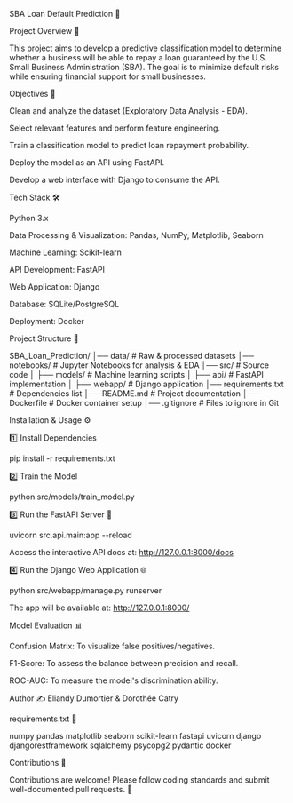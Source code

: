 SBA Loan Default Prediction 🚀

Project Overview 📌

This project aims to develop a predictive classification model to determine whether a business will be able to repay a loan guaranteed by the U.S. Small Business Administration (SBA). The goal is to minimize default risks while ensuring financial support for small businesses.

Objectives 🎯

Clean and analyze the dataset (Exploratory Data Analysis - EDA).

Select relevant features and perform feature engineering.

Train a classification model to predict loan repayment probability.

Deploy the model as an API using FastAPI.

Develop a web interface with Django to consume the API.

Tech Stack 🛠️

Python 3.x

Data Processing & Visualization: Pandas, NumPy, Matplotlib, Seaborn

Machine Learning: Scikit-learn

API Development: FastAPI

Web Application: Django

Database: SQLite/PostgreSQL

Deployment: Docker

Project Structure 📂

SBA_Loan_Prediction/
│── data/                 # Raw & processed datasets
│── notebooks/            # Jupyter Notebooks for analysis & EDA
│── src/                  # Source code
│   ├── models/           # Machine learning scripts
│   ├── api/              # FastAPI implementation
│   ├── webapp/           # Django application
│── requirements.txt      # Dependencies list
│── README.md             # Project documentation
│── Dockerfile            # Docker container setup
│── .gitignore            # Files to ignore in Git

Installation & Usage ⚙️

1️⃣ Install Dependencies

pip install -r requirements.txt

2️⃣ Train the Model

python src/models/train_model.py

3️⃣ Run the FastAPI Server 🚀

uvicorn src.api.main:app --reload

Access the interactive API docs at: http://127.0.0.1:8000/docs

4️⃣ Run the Django Web Application 🌐

python src/webapp/manage.py runserver

The app will be available at: http://127.0.0.1:8000/

Model Evaluation 📊

Confusion Matrix: To visualize false positives/negatives.

F1-Score: To assess the balance between precision and recall.

ROC-AUC: To measure the model's discrimination ability.

Author ✍️
Eliandy Dumortier & Dorothée Catry

requirements.txt 📜

numpy
pandas
matplotlib
seaborn
scikit-learn
fastapi
uvicorn
django
djangorestframework
sqlalchemy
psycopg2
pydantic
docker

Contributions 🤝

Contributions are welcome! Please follow coding standards and submit well-documented pull requests. 🚀